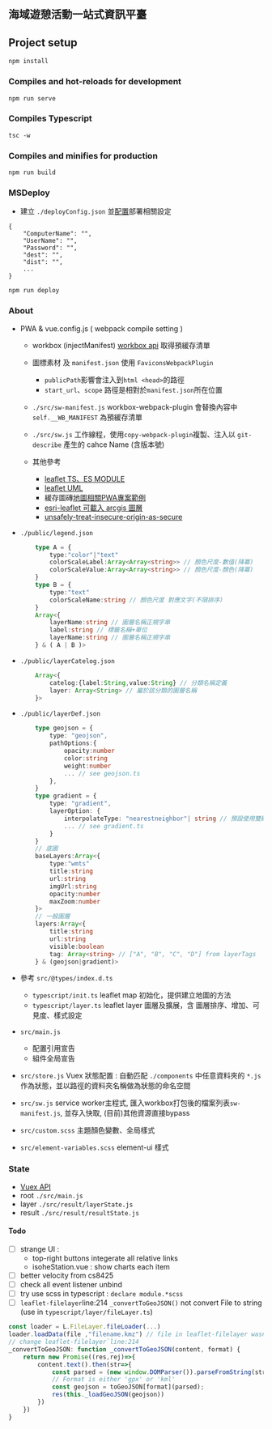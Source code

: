 ## 海域遊憩活動一站式資訊平臺

## Project setup
```
npm install
```

### Compiles and hot-reloads for development
```
npm run serve
```

### Compiles Typescript
```
tsc -w
```

### Compiles and minifies for production
```
npm run build
```

### MSDeploy
* 建立 `./deployConfig.json` 並[配置](https://www.npmjs.com/package/msdeploy)部署相關設定
```
{
    "ComputerName": "",
    "UserName": "",
    "Password": "",
    "dest": "",
    "dist": "",
    ...
}
```
```
npm run deploy
```

### About

* PWA & vue.config.js ( webpack compile setting )
    * workbox (injectManifest) [workbox api](https://developers.google.com/web/tools/workbox/modules/workbox-webpack-plugin) 取得預緩存清單
    * 圖標素材 及 `manifest.json` 使用 `FaviconsWebpackPlugin`
        * `publicPath`影響會注入到`html <head>`的路徑
        * `start_url`、`scope` 路徑是相對於`manifest.json`所在位置
        
    * `./src/sw-manifest.js` workbox-webpack-plugin 會替換內容中 `self.__WB_MANIFEST` 為預緩存清單
    * `./src/sw.js` 工作線程，使用`copy-webpack-plugin`複製、注入以 `git-describe` 產生的 cahce Name (含版本號)

    * 其他參考
        * [leaflet TS、ES MODULE](https://cli.vuejs.org/config/)
        * [leaflet UML](https://leafletjs.com/examples/extending/class-diagram.html)
        * 緩存圖磚[地圖相關PWA專案範例](https://github.com/reyemtm/pwa-maps)
        * [esri-leaflet 可載入 arcgis 圖層](http://esri.github.io/esri-leaflet)
        * [unsafely-treat-insecure-origin-as-secure](https://stackoverflow.com/questions/40696280/unsafely-treat-insecure-origin-as-secure-flag-is-not-working-on-chrome)

* `./public/legend.json`
    ```typescript
        type A = {
            type:"color"|"text"
            colorScaleLabel:Array<Array<string>> // 顏色尺度-數值(降冪)
            colorScaleValue:Array<Array<string>> // 顏色尺度-顏色(降冪)
        }
        type B = {
            type:"text"
            colorScaleName:string // 顏色尺度 對應文字(不限排序)
        }
        Array<{   
            layerName:string // 圖層名稱正規字串
            label:string // 標籤名稱+單位
            layerName:string // 圖層名稱正規字串
        } & ( A | B )>
    ```
* `./public/layerCatelog.json`
    ```typescript
        Array<{
            catelog:{label:String,value:String} // 分類名稱定義
            layer: Array<String> // 屬於該分類的圖層名稱
        }>
    ```
* `./public/layerDef.json`
    ```typescript
        type geojson = {
            type: "geojson",
            pathOptions:{
                opacity:number
                color:string
                weight:number
                ... // see geojson.ts
            },
        }
        type gradient = {
            type: "gradient",
            layerOption: {
                interpolateType: "nearestneighbor"| string // 預設使用雙線性內插
                ... // see gradient.ts
            }
        }
        // 底圖
        baseLayers:Array<{
            type:"wmts"
            title:string
            url:string
            imgUrl:string
            opacity:number
            maxZoom:number
        }> 
        // 一般圖層
        layers:Array<{
            title:string
            url:string
            visible:boolean
            tag: Array<string> // ["A", "B", "C", "D"] from layerTags
        } & (geojson|gradient)> 
    ```

* 參考 `src/@types/index.d.ts`
    * `typescript/init.ts` leaflet map 初始化，提供建立地圖的方法
    * `typescript/layer.ts` leaflet layer 圖層及擴展，含 圖層排序、增加、可見度、樣式設定

* `src/main.js` 
    * 配置引用宣告
    * 組件全局宣告

* `src/store.js` Vuex 狀態配置 : 自動匹配 `./components` 中任意資料夾的 `*.js` 作為狀態，並以路徑的資料夾名稱做為狀態的命名空間
* `src/sw.js` service worker主程式, 匯入workbox打包後的檔案列表`sw-manifest.js`, 並存入快取, (目前)其他資源直接bypass
* `src/custom.scss` 主題顏色變數、全局樣式
* `src/element-variables.scss` element-ui 樣式

### State 
* [ Vuex API ](https://vuex.vuejs.org/zh/guide/modules.html)
* root `./src/main.js`
* layer `./src/result/layerState.js`
* result `./src/result/resultState.js`

#### Todo
- [ ] strange UI : 
    * top-right buttons integerate all relative links
    * isoheStation.vue : show charts each item
- [ ] better velocity from cs8425
- [ ] check all event listener unbind
- [ ] try use scss in typescript : `declare module.*scss`
- [ ] `leaflet-filelayer`line:214 `_convertToGeoJSON()` not convert File to string (use in `typescript/layer/fileLayer.ts`)
``` js
const loader = L.FileLayer.fileLoader(...)
loader.loadData(file ,"filename.kmz") // file in leaflet-filelayer wasn't converted string
// change leaflet-filelayer`line:214
_convertToGeoJSON: function _convertToGeoJSON(content, format) {
    return new Promise((res,rej)=>{
        content.text().then(str=>{
            const parsed = (new window.DOMParser()).parseFromString(str, 'text/xml')
            // Format is either 'gpx' or 'kml'
            const geojson = toGeoJSON[format](parsed);
            res(this._loadGeoJSON(geojson))
        })
    })
}
```

